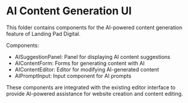 # AI Content Generation UI

This folder contains components for the AI-powered content generation feature of Landing Pad Digital.

Components:
- AISuggestionPanel: Panel for displaying AI content suggestions
- AIContentForm: Forms for generating content with AI
- AIContentEditor: Editor for modifying AI-generated content
- AIPromptInput: Input component for AI prompts

These components are integrated with the existing editor interface to provide AI-powered assistance for website creation and content editing.